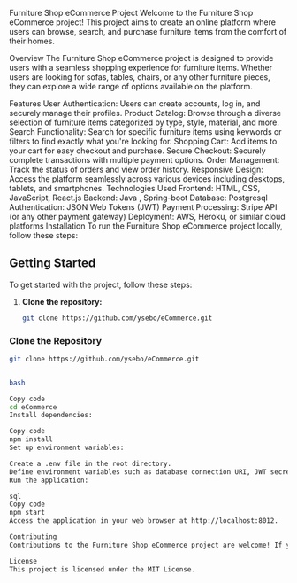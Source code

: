Furniture Shop eCommerce Project
Welcome to the Furniture Shop eCommerce project! This project aims to create an online platform where users can browse, search, and purchase furniture items from the comfort of their homes.

Overview
The Furniture Shop eCommerce project is designed to provide users with a seamless shopping experience for furniture items. Whether users are looking for sofas, tables, chairs, or any other furniture pieces, they can explore a wide range of options available on the platform.

Features
User Authentication: Users can create accounts, log in, and securely manage their profiles.
Product Catalog: Browse through a diverse selection of furniture items categorized by type, style, material, and more.
Search Functionality: Search for specific furniture items using keywords or filters to find exactly what you're looking for.
Shopping Cart: Add items to your cart for easy checkout and purchase.
Secure Checkout: Securely complete transactions with multiple payment options.
Order Management: Track the status of orders and view order history.
Responsive Design: Access the platform seamlessly across various devices including desktops, tablets, and smartphones.
Technologies Used
Frontend: HTML, CSS, JavaScript, React.js
Backend: Java , Spring-boot
Database: Postgresql
Authentication: JSON Web Tokens (JWT)
Payment Processing: Stripe API (or any other payment gateway)
Deployment: AWS, Heroku, or similar cloud platforms
Installation
To run the Furniture Shop eCommerce project locally, follow these steps:

## Getting Started

To get started with the project, follow these steps:

1. **Clone the repository:**

   ```bash
   git clone https://github.com/ysebo/eCommerce.git
### Clone the Repository
```bash
git clone https://github.com/ysebo/eCommerce.git


bash

Copy code
cd eCommerce
Install dependencies:

Copy code
npm install
Set up environment variables:

Create a .env file in the root directory.
Define environment variables such as database connection URI, JWT secret, and any other necessary configurations.
Run the application:

sql
Copy code
npm start
Access the application in your web browser at http://localhost:8012.

Contributing
Contributions to the Furniture Shop eCommerce project are welcome! If you find any bugs or have suggestions for improvement, feel free to open an issue or submit a pull request.

License
This project is licensed under the MIT License.

